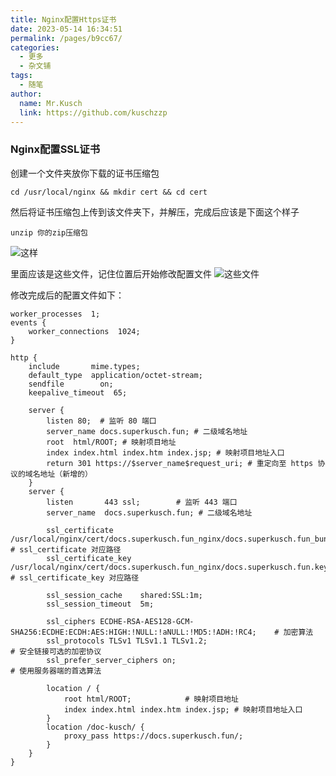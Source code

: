 ```yaml
---
title: Nginx配置Https证书
date: 2023-05-14 16:34:51
permalink: /pages/b9cc67/
categories:
  - 更多
  - 杂文铺
tags:
  - 随笔
author: 
  name: Mr.Kusch
  link: https://github.com/kuschzzp
---
```


### Nginx配置SSL证书

创建一个文件夹放你下载的证书压缩包

```shell
cd /usr/local/nginx && mkdir cert && cd cert
```

然后将证书压缩包上传到该文件夹下，并解压，完成后应该是下面这个样子
```shell
unzip 你的zip压缩包
```
![这样](https://img.superkusch.fun/docs/WeChat68d2bad1473135e33708430b2ca3340e.png)

里面应该是这些文件，记住位置后开始修改配置文件
![这些文件](https://img.superkusch.fun/docs/WeChatba123db0d72357040b233fb27fd88da7.png)

修改完成后的配置文件如下：

```
worker_processes  1;
events {
    worker_connections  1024;
}

http {
    include       mime.types;
    default_type  application/octet-stream;
    sendfile        on;
    keepalive_timeout  65;

    server {
        listen 80;  # 监听 80 端口
        server_name docs.superkusch.fun; # 二级域名地址
        root  html/ROOT; # 映射项目地址
        index index.html index.htm index.jsp; # 映射项目地址入口
        return 301 https://$server_name$request_uri; # 重定向至 https 协议的域名地址（新增的）
    }
    server {
        listen       443 ssl;        # 监听 443 端口
        server_name  docs.superkusch.fun; # 二级域名地址

        ssl_certificate      /usr/local/nginx/cert/docs.superkusch.fun_nginx/docs.superkusch.fun_bundle.crt;      # ssl_certificate 对应路径
        ssl_certificate_key  /usr/local/nginx/cert/docs.superkusch.fun_nginx/docs.superkusch.fun.key;             # ssl_certificate_key 对应路径

        ssl_session_cache    shared:SSL:1m;
        ssl_session_timeout  5m;

        ssl_ciphers ECDHE-RSA-AES128-GCM-SHA256:ECDHE:ECDH:AES:HIGH:!NULL:!aNULL:!MD5:!ADH:!RC4;    # 加密算法
        ssl_protocols TLSv1 TLSv1.1 TLSv1.2;                                                        # 安全链接可选的加密协议
        ssl_prefer_server_ciphers on;                                                               # 使用服务器端的首选算法

        location / {
            root html/ROOT;            # 映射项目地址
            index index.html index.htm index.jsp; # 映射项目地址入口
        }
        location /doc-kusch/ {    		
            proxy_pass https://docs.superkusch.fun/;
        }
    }
}
```
